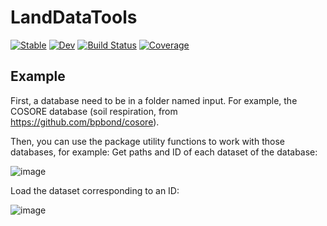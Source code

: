 # LandDataTools

[![Stable](https://img.shields.io/badge/docs-stable-blue.svg)](https://AlexisRenchon.github.io/LandDataTools.jl/stable/)
[![Dev](https://img.shields.io/badge/docs-dev-blue.svg)](https://AlexisRenchon.github.io/LandDataTools.jl/dev/)
[![Build Status](https://github.com/AlexisRenchon/LandDataTools.jl/actions/workflows/CI.yml/badge.svg?branch=main)](https://github.com/AlexisRenchon/LandDataTools.jl/actions/workflows/CI.yml?query=branch%3Amain)
[![Coverage](https://codecov.io/gh/AlexisRenchon/LandDataTools.jl/branch/main/graph/badge.svg)](https://codecov.io/gh/AlexisRenchon/LandDataTools.jl)

## Example

First, a database need to be in a folder named input. For example, the COSORE database (soil respiration, from https://github.com/bpbond/cosore). 

Then, you can use the package utility functions to work with those databases, for example: 
Get paths and ID of each dataset of the database:

![image](https://user-images.githubusercontent.com/22160257/182957437-fb8b9d6d-694f-4a7e-9bbd-18e9776bc674.png)

Load the dataset corresponding to an ID: 

![image](https://user-images.githubusercontent.com/22160257/182957600-e65ac90b-d640-4049-a2e7-d2f84fcb0a4a.png)










